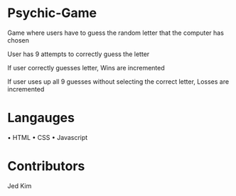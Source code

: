# Psychic-Game

Game where users have to guess the random letter that the computer has chosen

User has 9 attempts to correctly guess the letter

If user correctly guesses letter, Wins are incremented

If user uses up all 9 guesses without selecting the correct letter, Losses are incremented

# Langauges
• HTML
• CSS
• Javascript

# Contributors
Jed Kim
